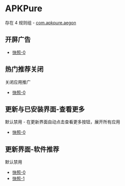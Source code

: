 # APKPure

存在 4 规则组 - [com.apkpure.aegon](/src/apps/com.apkpure.aegon.ts)

## 开屏广告

- [快照-0](https://i.gkd.li/import/13466685)

## 热门推荐关闭

关闭应用推广

- [快照-0](https://i.gkd.li/import/13466647)

## 更新与已安装界面-查看更多

默认禁用 - 在更新界面自动点击查看更多按钮，展开所有应用

- [快照-0](https://i.gkd.li/import/13466329)

## 更新界面-软件推荐

默认禁用

- [快照-0](https://i.gkd.li/import/13466329)
- [快照-1](https://i.gkd.li/import/13466610)
